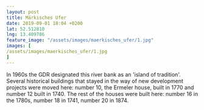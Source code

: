 ```yaml
---
layout: post
title: Märkisches Ufer
date: 2019-09-01 18:04 +0200
lat: 52.512810
lng: 13.409786
feature_image: "/assets/images/maerkisches_ufer/1.jpg"
images: [
/assets/images/maerkisches_ufer/1.jpg
]
---
```


In 1960s the GDR designated this river bank as an 'island of tradition'. Several historical buildings that stayed in the way of new development projects were moved here: number 10, the Ermeler house, built in 1770 and number 12 built in 1740. The rest of the houses were built here: number 16 in the 1780s, number 18 in 1741, number 20 in 1874.
